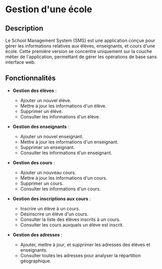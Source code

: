 # Gestion d'une école

## Description

Le School Management System (SMS) est une application conçue pour gérer les informations relatives aux élèves, enseignants, et cours d'une école. Cette première version se concentre uniquement sur la couche métier de l'application, permettant de gérer les opérations de base sans interface web.

## Fonctionnalités

- **Gestion des élèves** :
  - Ajouter un nouvel élève.
  - Mettre à jour les informations d'un élève.
  - Supprimer un élève.
  - Consulter les informations d'un élève.

- **Gestion des enseignants** :
  - Ajouter un nouvel enseignant.
  - Mettre à jour les informations d'un enseignant.
  - Supprimer un enseignant.
  - Consulter les informations d'un enseignant.

- **Gestion des cours** :
  - Ajouter un nouveau cours.
  - Mettre à jour les informations d'un cours.
  - Supprimer un cours.
  - Consulter les informations d'un cours.

- **Gestion des inscriptions aux cours** :
  - Inscrire un élève à un cours.
  - Désinscrire un élève d'un cours.
  - Consulter la liste des élèves inscrits à un cours.
  - Consulter les cours auxquels un élève est inscrit.

- **Gestion des adresses** :
  - Ajouter, mettre à jour, et supprimer les adresses des élèves et enseignants.
  - Consulter toutes les adresses pour analyser la répartition géographique.


